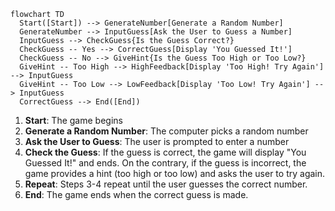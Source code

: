 ```mermaid
flowchart TD
  Start([Start]) --> GenerateNumber[Generate a Random Number]
  GenerateNumber --> InputGuess[Ask the User to Guess a Number]
  InputGuess --> CheckGuess{Is the Guess Correct?}
  CheckGuess -- Yes --> CorrectGuess[Display 'You Guessed It!']
  CheckGuess -- No --> GiveHint{Is the Guess Too High or Too Low?}
  GiveHint -- Too High --> HighFeedback[Display 'Too High! Try Again'] --> InputGuess
  GiveHint -- Too Low --> LowFeedback[Display 'Too Low! Try Again'] --> InputGuess
  CorrectGuess --> End([End])
```
1. **Start**: The game begins
2. **Generate a Random Number**: The computer picks a random number
3. **Ask the User to Guess**: The user is prompted to enter a number
4. **Check the Guess**: If the guess is correct, the game will display
   "You Guessed It!" and ends. On the contrary, if the guess is incorrect,
   the game provides a hint (too high or too low) and asks the user to try again.
5. **Repeat**: Steps 3-4 repeat until the user guesses the correct number.
6. **End**: The game ends when the correct guess is made.

